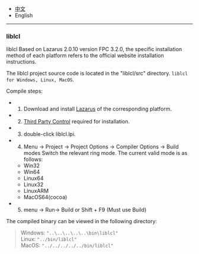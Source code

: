 * [中文](Compile.README.md)   
* English     

----

### liblcl 

liblcl Based on Lazarus 2.0.10 version FPC 3.2.0, the specific installation method of each platform refers to the official website installation instructions.   

The liblcl project source code is located in the "liblcl/src" directory. `liblcl for Windows, Linux, MacOS`.   

Compile steps:    

* 1. Download and install [Lazarus](https://www.lazarus-ide.org/index.php?page=downloads) of the corresponding platform.
* 2. [Third Party Control](src/3rd-party/README.en-US.md) required for installation.
* 3. double-click liblcl.lpi.  
* 4. Menu -> Project -> Project Options -> Compiler Options -> Build modes Switch the relevant ring mode. The current valid mode is as follows:  
   * Win32  
   * Win64  
   * Linux64  
   * Linux32
   * LinuxARM           
   * MacOS64(cocoa)   
  
* 5. menu -> Run-> Build or Shift + F9 (Must use Build)   

The compiled binary can be viewed in the following directory:      

> Windows: `"..\..\..\..\..\bin\liblcl"`     
> Linux: `"../bin/liblcl"`  
> MacOS: `"../../../../../bin/liblcl"`
